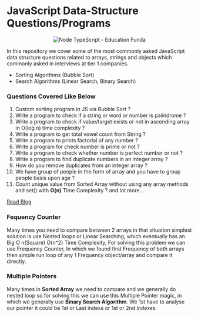 # JavaScript Data-Structure Questions/Programs

<p align="center">
  <img src="https://i.postimg.cc/rmd6DfZD/dsa.jpg" alt="Node TypeScript - Education Funda"/>
</p>

In this repository we cover some of the most commonly asked JavaScript data structure questions related to arrays, strings and objects which commonly asked in interviews at tier 1 companies.

- Sorting Algorithms (Bubble Sort)
- Search Algorithms (Linear Search, Binary Search)

### Questions Covered Like Below

1. Custom sorting program in JS via Bubble Sort ?
2. Write a program to check if a string or word or number is palindrome ?
3. Write a program to check if value/target exists or not in ascending array in O(log n) time complexity ?
4. Write a program to get total vowel count from String ?
5. Write a program to prints factorial of any number ?
6. Write a program for check number is prime or not ?
7. Write a program to check whether number is perfect number or not ?
8. Write a program to find duplicate numbers in an integer array ?
9. How do you remove duplicates from an integer array ?
10. We have group of people in the form of array and you have to group people basis upon age ?
11. Count unique value from Sorted Array without using any array methods and set() with **O(n)** Time Complexity ?
and lot more...

[Read Blog](https://www.linkedin.com/pulse/javascript-most-commonly-asked-data-structure-questions-sanjay-kumar/)

### Fequency Counter

Many times you need to compare between 2 arrays in that situation simplest solution is use Nested loops or Linear Searching, which eventually has an Big O n(Square) O(n^2) Time Complexity, For solving this problem we can use Frequency Counter, In which we found first Frequency of both arrays then simple run loop of any 1 Frequency object/array and compare it directly.


### Multiple Pointers

Many times in **Sorted Array** we need to compare and we generally do nested loop so for solving this we can use this Multiple Pointer magic, in which we generally use **Binary Search Algorithm**. We 1st have to analyse our pointer it could be 1st or Last indexs or 1st or 2nd *Indexes*.

